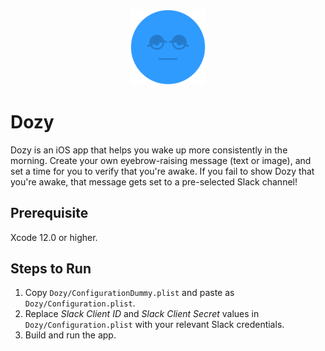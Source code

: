 <h3 align="center">
  <a href="https://github.com/andydotdaniel/dozy/blob/main/dozy_banner.png">
  <img src="https://github.com/andydotdaniel/dozy/blob/main/dozy_banner.png?raw=true" alt="Dozy Banner" width="120">
  </a>
</h3>

# Dozy
Dozy is an iOS app that helps you wake up more consistently in the morning. Create your own eyebrow-raising message (text or image), and set a time for you to verify that you're awake. If you fail to show Dozy that you're awake, that message gets set to a pre-selected Slack channel!

## Prerequisite
Xcode 12.0 or higher.

## Steps to Run
1. Copy `Dozy/ConfigurationDummy.plist` and paste as `Dozy/Configuration.plist`.
2. Replace _Slack Client ID_ and _Slack Client Secret_ values in `Dozy/Configuration.plist` with your relevant Slack credentials.
3. Build and run the app.